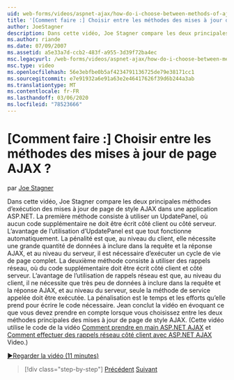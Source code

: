 ```yaml
---
uid: web-forms/videos/aspnet-ajax/how-do-i-choose-between-methods-of-ajax-page-updates
title: '[Comment faire :] Choisir entre les méthodes des mises à jour de page AJAX ? | Microsoft Docs'
author: JoeStagner
description: Dans cette vidéo, Joe Stagner compare les deux principales méthodes d’exécution des mises à jour de page de style AJAX dans une application ASP.NET. La première méthode consiste à utiliser un UPD...
ms.author: riande
ms.date: 07/09/2007
ms.assetid: a5e33a7d-ccb2-483f-a955-3d39f72ba4ec
msc.legacyurl: /web-forms/videos/aspnet-ajax/how-do-i-choose-between-methods-of-ajax-page-updates
msc.type: video
ms.openlocfilehash: 56e3ebfbe0b5af4234791136725de79e38171cc1
ms.sourcegitcommit: e7e91932a6e91a63e2e46417626f39d6b244a3ab
ms.translationtype: MT
ms.contentlocale: fr-FR
ms.lasthandoff: 03/06/2020
ms.locfileid: "78523666"
---
```

# <a name="how-do-i-choose-between-methods-of-ajax-page-updates"></a>[Comment faire :] Choisir entre les méthodes des mises à jour de page AJAX ?

par [Joe Stagner](https://github.com/JoeStagner)

Dans cette vidéo, Joe Stagner compare les deux principales méthodes d’exécution des mises à jour de page de style AJAX dans une application ASP.NET. La première méthode consiste à utiliser un UpdatePanel, où aucun code supplémentaire ne doit être écrit côté client ou côté serveur. L’avantage de l’utilisation d’UpdatePanel est que tout fonctionne automatiquement. La pénalité est que, au niveau du client, elle nécessite une grande quantité de données à inclure dans la requête et la réponse AJAX, et au niveau du serveur, il est nécessaire d’exécuter un cycle de vie de page complet. La deuxième méthode consiste à utiliser des rappels réseau, où du code supplémentaire doit être écrit côté client et côté serveur. L’avantage de l’utilisation de rappels réseau est que, au niveau du client, il ne nécessite que très peu de données à inclure dans la requête et la réponse AJAX, et au niveau du serveur, seule la méthode de service appelée doit être exécutée. La pénalisation est le temps et les efforts qu’elle prend pour écrire le code nécessaire. Jean conclut la vidéo en évoquant ce que vous devez prendre en compte lorsque vous choisissez entre les deux méthodes principales des mises à jour de page de style AJAX. (Cette vidéo utilise le code de la vidéo [Comment prendre en main ASP.NET AJAX](how-do-i-get-started-with-aspnet-ajax.md) et [Comment effectuer des rappels réseau côté client avec ASP.NET AJAX](how-do-i-make-client-side-network-callbacks-with-aspnet-ajax.md) Video.)

[&#9654;Regarder la vidéo (11 minutes)](https://channel9.msdn.com/Blogs/ASP-NET-Site-Videos/how-do-i-choose-between-methods-of-ajax-page-updates)

> [!div class="step-by-step"]
> [Précédent](how-do-i-update-multiple-regions-of-a-page-with-aspnet-ajax.md)
> [Suivant](how-do-i-use-other-javascript-user-interface-libraries-with-aspnet-ajax.md)
